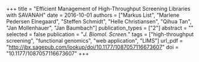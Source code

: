 +++
title = "Efficient Management of High-Throughput Screening Libraries with SAVANAH"
date = 2016-10-01
authors = ["Markus List", "Marlene Pedersen Elnegaard", "Steffen Schmidt", "Helle Christiansen", "Qihua Tan", "Jan Mollenhauer", "Jan Baumbach"]
publication_types = ["2"]
abstract = ""
selected = false
publication = "*J. Biomol. Screen.*"
tags = ["high-throughput screening", "functional genomics", "web application", "LIMS"]
url_pdf = "http://jbx.sagepub.com/lookup/doi/10.1177/1087057116673607"
doi = "10.1177/1087057116673607"
+++

